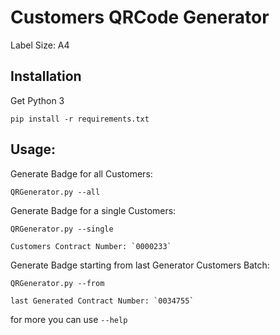 # Customers QRCode Generator

Label Size: A4

## Installation
Get Python 3

```
pip install -r requirements.txt
```

## Usage:
Generate Badge for all Customers: 
```
QRGenerator.py --all
```

Generate Badge for a single Customers: 
```
QRGenerator.py --single

Customers Contract Number: `0000233`
```


Generate Badge starting from last Generator Customers Batch: 
```
QRGenerator.py --from

last Generated Contract Number: `0034755`
```

for more you can use `--help`
